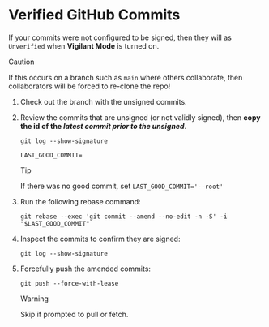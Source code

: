 # Verified GitHub Commits

If your commits were not configured to be signed, then they will as `Unverified`
when **Vigilant Mode** is turned on.

> [!CAUTION]
>
> If this occurs on a branch such as `main` where others collaborate,
> then collaborators will be forced to re-clone the repo!

1. Check out the branch with the unsigned commits.

2. Review the commits that are unsigned (or not validly signed), then **copy the
   id of the _latest commit prior to the unsigned_**.

   ```shell
   git log --show-signature
   ```

   ```shell
   LAST_GOOD_COMMIT=
   ```

   > [!TIP]
   >
   > If there was no good commit, set `LAST_GOOD_COMMIT='--root'`

3. Run the following rebase command:

   ```shell
   git rebase --exec 'git commit --amend --no-edit -n -S' -i "$LAST_GOOD_COMMIT"
   ```

4. Inspect the commits to confirm they are signed:

   ```shell
   git log --show-signature
   ```

5. Forcefully push the amended commits:

   ```shell
   git push --force-with-lease
   ```

   > [!WARNING]
   >
   > Skip if prompted to pull or fetch.
